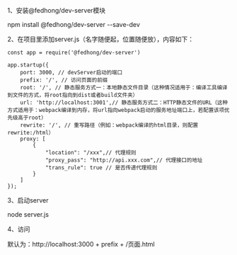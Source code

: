 1、安装@fedhong/dev-server模块

npm install @fedhong/dev-server --save-dev

2、在项目里添加server.js（名字随便起，位置随便放），内容如下：

```
const app = require('@fedhong/dev-server')

app.startup({    
    port: 3000, // devServer启动的端口    
    prefix: '/', // 访问页面的前缀
    root: '/', // 静态服务方式一：本地静态文件目录（这种情况适用于：编译工具编译到文件的方式，将root指向到dist或者build文件夹）
    url: 'http://localhost:3001',// 静态服务方式二：HTTP静态文件的URL（这种方式适用于：webpack编译到内存，将url指向webpack启动的服务地址端口上，若配置该项优先级高于root）    
    rewrite: '/', // 重写路径（例如：webpack编译的html目录，则配置rewrite:/html）
    proxy: [
        {
            "location": "/xxx",// 代理规则
            "proxy_pass": "http://api.xxx.com",// 代理接口的地址
            "trans_rule": true // 是否传递代理规则
        }
    ]
});
```

3、启动server

node server.js

4、访问

默认为：http://localhost:3000 + prefix + /页面.html

